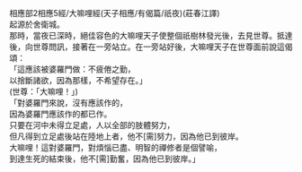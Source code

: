 相應部2相應5經/大嘛哩經(天子相應/有偈篇/祇夜)(莊春江譯)  
起源於舍衛城。  
那時，當夜已深時，絕佳容色的大嘛哩天子使整個祇樹林發光後，去見世尊。抵達後，向世尊問訊，接著在一旁站立。在一旁站好後，大嘛哩天子在世尊面前說這偈頌：  
「這應該被婆羅門做：不疲倦之勤，  
以捨斷諸欲，因為那樣，不希望存在。」  
(世尊：「大嘛哩！」)  
「對婆羅門來說，沒有應該作的，  
因為婆羅門應該作的都已作。  
只要在河中未得立足處，人以全部的肢體努力，  
但凡得到立足處後站在陸地上者，他不[需]努力，因為他已到彼岸。  
大嘛哩！這對婆羅門，對煩惱已盡、明智的禪修者是個譬喻，  
到達生死的結束後，他不[需]勤奮，因為他已到彼岸。」  
  
  
